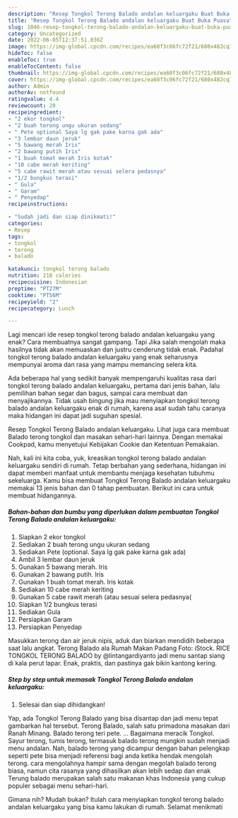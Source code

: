 ```yaml
---
description: "Resep Tongkol Terong Balado andalan keluargaku Buat Buka Puasa"
title: "Resep Tongkol Terong Balado andalan keluargaku Buat Buka Puasa"
slug: 1046-resep-tongkol-terong-balado-andalan-keluargaku-buat-buka-puasa
category: Uncategorized
date: 2022-06-05T12:37:51.036Z
image: https://img-global.cpcdn.com/recipes/ea60f3c06fc72f21/680x482cq70/tongkol-terong-balado-andalan-keluargaku-foto-resep-utama.jpg
hideToc: false
enableToc: true
enableTocContent: false
thumbnail: https://img-global.cpcdn.com/recipes/ea60f3c06fc72f21/680x482cq70/tongkol-terong-balado-andalan-keluargaku-foto-resep-utama.jpg
cover: https://img-global.cpcdn.com/recipes/ea60f3c06fc72f21/680x482cq70/tongkol-terong-balado-andalan-keluargaku-foto-resep-utama.jpg
author: Admin
authorAv: notfound
ratingvalue: 4.4
reviewcount: 20
recipeingredient:
- "2 ekor tongkol"
- "2 buah terong ungu ukuran sedang"
- " Pete optional Saya lg gak pake karna gak ada"
- "3 lembar daun jeruk"
- "5 bawang merah Iris"
- "2 bawang putih Iris"
- "1 buah tomat merah Iris kotak"
- "10 cabe merah keriting"
- "5 cabe rawit merah atau sesuai selera pedasnya"
- "1/2 bungkus terasi"
- " Gula"
- " Garam"
- " Penyedap"
recipeinstructions:

- "Sudah jadi dan siap dinikmati!"
categories:
- Resep
tags:
- tongkol
- terong
- balado

katakunci: tongkol terong balado 
nutrition: 218 calories
recipecuisine: Indonesian
preptime: "PT27M"
cooktime: "PT56M"
recipeyield: "2"
recipecategory: Lunch

---
```



Lagi mencari ide resep tongkol terong balado andalan keluargaku yang enak? Cara membuatnya sangat gampang. Tapi Jika salah mengolah maka hasilnya tidak akan memuaskan dan justru cenderung tidak enak. Padahal tongkol terong balado andalan keluargaku yang enak seharusnya mempunyai aroma dan rasa yang mampu memancing selera kita.


Ada beberapa hal yang sedikit banyak mempengaruhi kualitas rasa dari tongkol terong balado andalan keluargaku, pertama dari jenis bahan, lalu pemilihan bahan segar dan bagus, sampai cara membuat dan menyajikannya. Tidak usah bingung jika mau menyiapkan tongkol terong balado andalan keluargaku enak di rumah, karena asal sudah tahu caranya maka hidangan ini dapat jadi suguhan spesial.

Resep Tongkol Terong Balado andalan keluargaku. Lihat juga cara membuat Balado terong tongkol dan masakan sehari-hari lainnya. Dengan memakai Cookpad, kamu menyetujui Kebijakan Cookie dan Ketentuan Pemakaian.


Nah, kali ini kita coba, yuk, kreasikan tongkol terong balado andalan keluargaku sendiri di rumah. Tetap berbahan yang sederhana, hidangan ini dapat memberi manfaat untuk membantu menjaga kesehatan tubuhmu sekeluarga. Kamu bisa membuat Tongkol Terong Balado andalan keluargaku memakai 13 jenis bahan dan 0 tahap pembuatan. Berikut ini cara untuk membuat hidangannya.

<!--inarticleads1-->

##### Bahan-bahan dan bumbu yang diperlukan dalam pembuatan Tongkol Terong Balado andalan keluargaku:

1. Siapkan 2 ekor tongkol
1. Sediakan 2 buah terong ungu ukuran sedang
1. Sediakan  Pete (optional. Saya lg gak pake karna gak ada)
1. Ambil 3 lembar daun jeruk
1. Gunakan 5 bawang merah. Iris
1. Gunakan 2 bawang putih. Iris
1. Gunakan 1 buah tomat merah. Iris kotak
1. Sediakan 10 cabe merah keriting
1. Gunakan 5 cabe rawit merah (atau sesuai selera pedasnya(
1. Siapkan 1/2 bungkus terasi
1. Sediakan  Gula
1. Persiapkan  Garam
1. Persiapkan  Penyedap


Masukkan terong dan air jeruk nipis, aduk dan biarkan mendidih beberapa saat lalu angkat. Terong Balado ala Rumah Makan Padang Foto: iStock. RICE TONGKOL TERONG BALADO by @lintangardiyanto jadi menu santap siang di kala perut lapar. Enak, praktis, dan pastinya gak bikin kantong kering. 

<!--inarticleads2-->

##### Step by step untuk memasak Tongkol Terong Balado andalan keluargaku:


1. Selesai dan siap dihidangkan!

Yap, ada Tongkol Terong Balado yang bisa disantap dan jadi menu tepat gambarkan hal tersebut. Terong Balado, salah satu primadona masakan dari Ranah Minang. Balado terong teri pete. … Bagaimana meracik Tongkol. Sayur terong, tumis terong, termasuk balado terong mungkin sudah menjadi menu andalan. Nah, balado terong yang dicampur dengan bahan pelengkap seperti pete bisa menjadi referensi bagi anda ketika hendak mengolah terong. cara mengolahnya hampir sama dengan megolah balado terong biasa, namun cita rasanya yang dihasilkan akan lebih sedap dan enak Terung balado merupakan salah satu makanan khas Indonesia yang cukup populer sebagai menu sehari-hari. 

Gimana nih? Mudah bukan? Itulah cara menyiapkan tongkol terong balado andalan keluargaku yang bisa kamu lakukan di rumah. Selamat menikmati
